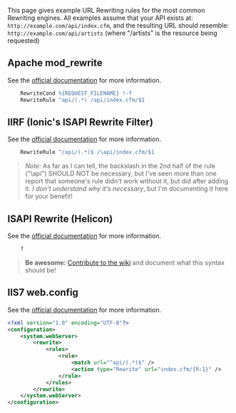 This page gives example URL Rewriting rules for the most common Rewriting engines. All examples assume that your API exists at: `http://example.com/api/index.cfm`, and the resulting URL should resemble: `http://example.com/api/artists` (where "/artists" is the resource being requested)

## Apache mod_rewrite

See the [official documentation](http://httpd.apache.org/docs/2.2/mod/mod_rewrite.html) for more information.

```apache
    RewriteCond %{REQUEST_FILENAME} !-f
    RewriteRule ^api/(.*) /api/index.cfm/$1
```

## IIRF (Ionic's ISAPI Rewrite Filter)

See the [official documentation](http://cheeso.members.winisp.net/Iirf21Help/frames.htm) for more information.

```apache
    RewriteRule ^/api/(.*)$ /\api/index.cfm/$1
```

>*Note:* As far as I can tell, the backslash in the 2nd half of the rule ("\api") SHOULD NOT be necessary, but I've seen more than one report that someone's rule didn't work without it, but did after adding it. _I don't understand why it's necessary_, but I'm documenting it here for your benefit!

## ISAPI Rewrite (Helicon)

See the [official documentation](http://www.isapirewrite.com/docs/) for more information.

```apache
    ?
```

> **Be awesome:** [Contribute to the wiki](http://fusiongrokker.com/post/how-you-can-contribute-to-taffy-documentation) and document what this syntax should be!

## IIS7 web.config

See the [official documentation](http://www.iis.net/download/urlrewrite) for more information.

```xml
<?xml version="1.0" encoding="UTF-8"?>
<configuration>
    <system.webServer>
        <rewrite>
            <rules>
                <rule>
                    <match url="^api/(.*)$" />
                    <action type="Rewrite" url="index.cfm/{R:1}" />
                </rule>
            </rules>
        </rewrite>
    </system.webServer>
</configuration>
```